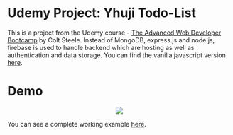 # Udemy Project: Yhuji Todo-List

This is a project from the Udemy course - [The Advanced Web Developer Bootcamp](https://www.udemy.com/the-advanced-web-developer-bootcamp/) by Colt Steele. Instead of MongoDB, express.js and node.js, firebase is used to handle backend which are hosting as well as authentication and data storage. You can find the vanilla javascript version [here](https://github.com/yusufnamdar/ToDoApp-with-Vanilla-JavaScript.git).
  
# Demo

<div align="center">
  <img src="demo/todolist.gif"/>
</div>

You can see a complete working example [here](https://todolist-8e432.web.app/). 
